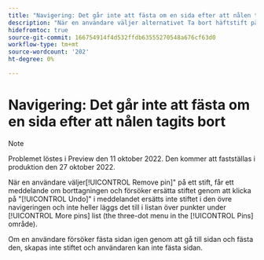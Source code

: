```yaml
---
title: "Navigering: Det går inte att fästa om en sida efter att nålen tagits bort"
description: "När en användare väljer alternativet Ta bort häftstift på ett häftstift, får ett meddelande om borttagningen och försöker att ersätta häftstiftet genom att klicka på Ångra i meddelandet, ersätts inte nålen i den övre navigeringen och läggs inte heller till i listan över punkter under listan Fler nålar (menyn tre punkter i knappnålarna).Om en användare försöker fästa sidan på nytt genom att gå till sidan och fästa den, skapas inte nålen. och användaren kan inte fästa sidan."
hidefromtoc: true
source-git-commit: 166754914f4d532ffdb63555270548a676cf63d0
workflow-type: tm+mt
source-wordcount: '202'
ht-degree: 0%

---
```



# Navigering: Det går inte att fästa om en sida efter att nålen tagits bort

>[!NOTE]
>
>Problemet löstes i Preview den 11 oktober 2022. Den kommer att fastställas i produktion den 27 oktober 2022.

När en användare väljer[!UICONTROL Remove pin]&quot; på ett stift, får ett meddelande om borttagningen och försöker ersätta stiftet genom att klicka på &quot;[!UICONTROL Undo]&quot; i meddelandet ersätts inte stiftet i den övre navigeringen och inte heller läggs det till i listan över punkter under [!UICONTROL More pins] list (the three-dot menu in the [!UICONTROL Pins] område).

Om en användare försöker fästa sidan igen genom att gå till sidan och fästa den, skapas inte stiftet och användaren kan inte fästa sidan.


